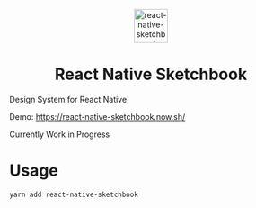 <p align="center">
  <a href="https://react-native-sketchbook.now.sh/">
    <img alt="react-native-sketchbook" src="https://user-images.githubusercontent.com/6936373/80468413-1cc66180-897a-11ea-9965-177ca6e186d1.png" width="60" />
  </a>
  <h1 align="center">
    React Native Sketchbook
  </h1>
</p>

Design System for React Native

Demo: https://react-native-sketchbook.now.sh/

Currently Work in Progress

# Usage

```
yarn add react-native-sketchbook
```


